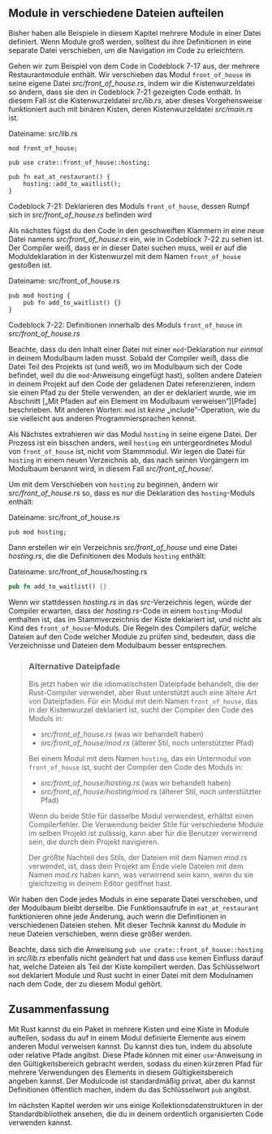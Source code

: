 ## Module in verschiedene Dateien aufteilen

Bisher haben alle Beispiele in diesem Kapitel mehrere Module in einer Datei
definiert. Wenn Module groß werden, solltest du ihre Definitionen in eine
separate Datei verschieben, um die Navigation im Code zu erleichtern.

Gehen wir zum Beispiel von dem Code in Codeblock 7-17 aus, der mehrere
Restaurantmodule enthält. Wir verschieben das Modul `front_of_house` in seine
eigene Datei *src/front_of_house.rs*, indem wir die Kistenwurzeldatei so
ändern, dass sie den in Codeblock 7-21 gezeigten Code enthält. In diesem Fall
ist die Kistenwurzeldatei *src/lib.rs*, aber dieses Vorgehensweise funktioniert
auch mit binären Kisten, deren Kistenwurzeldatei *src/main.rs* ist.

<span class="filename">Dateiname: src/lib.rs</span>

```rust,ignore
mod front_of_house;

pub use crate::front_of_house::hosting;

pub fn eat_at_restaurant() {
    hosting::add_to_waitlist();
}
```

<span class="caption">Codeblock 7-21: Deklarieren des Moduls `front_of_house`,
dessen Rumpf sich in *src/front_of_house.rs* befinden wird</span>

Als nächstes fügst du den Code in den geschweiften Klammern in eine neue Datei
namens *src/front_of_house.rs* ein, wie in Codeblock 7-22 zu sehen ist. Der
Compiler weiß, dass er in dieser Datei suchen muss, weil er auf die
Moduldeklaration in der Kistenwurzel mit dem Namen `front_of_house` gestoßen
ist.

<span class="filename">Dateiname: src/front_of_house.rs</span>

```rust,ignore
pub mod hosting {
    pub fn add_to_waitlist() {}
}
```

<span class="caption">Codeblock 7-22: Definitionen innerhalb des Moduls
`front_of_house` in *src/front_of_house.rs*</span>

Beachte, dass du den Inhalt einer Datei mit einer `mod`-Deklaration nur
*einmal* in deinem Modulbaum laden musst. Sobald der Compiler weiß, dass die
Datei Teil des Projekts ist (und weiß, wo im Modulbaum sich der Code befindet,
weil du die `mod`-Anweisung eingefügt hast), sollten andere Dateien in deinem
Projekt auf den Code der geladenen Datei referenzieren, indem sie einen Pfad zu
der Stelle verwenden, an der er deklariert wurde, wie im Abschnitt [„Mit Pfaden
auf ein Element im Modulbaum verweisen“][Pfade] beschrieben. Mit anderen
Worten: `mod` ist *keine* „include“-Operation, wie du sie vielleicht aus
anderen Programmiersprachen kennst.

Als Nächstes extrahieren wir das Modul `hosting` in seine eigene Datei. Der
Prozess ist ein bisschen anders, weil `hosting` ein untergeordnetes Modul von
`front_of_house` ist, nicht vom Stammmodul. Wir legen die Datei für `hosting`
in einem neuen Verzeichnis ab, das nach seinen Vorgängern im Modulbaum benannt
wird, in diesem Fall *src/front_of_house/*.

Um mit dem Verschieben von `hosting` zu beginnen, ändern wir
*src/front_of_house.rs* so, dass es nur die Deklaration des `hosting`-Moduls
enthält:

<span class="filename">Dateiname: src/front_of_house.rs</span>

```rust,ignore
pub mod hosting;
```

Dann erstellen wir ein Verzeichnis *src/front_of_house* und eine Datei
*hosting.rs*, die die Definitionen des Moduls `hosting` enthält:

<span class="filename">Dateiname: src/front_of_house/hosting.rs</span>

```rust
pub fn add_to_waitlist() {}
```

Wenn wir stattdessen *hosting.rs* in das *src*-Verzeichnis legen, würde der
Compiler erwarten, dass der *hosting.rs*-Code in einem `hosting`-Modul
enthalten ist, das im Stammverzeichnis der Kiste deklariert ist, und nicht als
Kind des `front_of_house`-Moduls. Die Regeln des Compilers dafür, welche
Dateien auf den Code welcher Module zu prüfen sind, bedeuten, dass die
Verzeichnisse und Dateien dem Modulbaum besser entsprechen.

> ### Alternative Dateipfade
>
> Bis jetzt haben wir die idiomatischsten Dateipfade behandelt, die der
> Rust-Compiler verwendet, aber Rust unterstützt auch eine ältere Art von
> Dateipfaden. Für ein Modul mit dem Namen `front_of_house`, das in der
> Kistenwurzel deklariert ist, sucht der Compiler den Code des Moduls in:
>
> * *src/front_of_house.rs* (was wir behandelt haben)
> * *src/front_of_house/mod.rs* (älterer Stil, noch unterstützter Pfad)
>
> Bei einem Modul mit dem Namen `hosting`, das ein Untermodul von
> `front_of_house` ist, sucht der Compiler den Code des Moduls in:
>
> * *src/front_of_house/hosting.rs* (was wir behandelt haben)
> * *src/front_of_house/hosting/mod.rs* (älterer Stil, noch unterstützter Pfad)
>
> Wenn du beide Stile für dasselbe Modul verwendest, erhältst einen
> Compilerfehler. Die Verwendung beider Stile für verschiedene Module im selben
> Projekt ist zulässig, kann aber für die Benutzer verwirrend sein, die durch
> dein Projekt navigieren.
>
> Der größte Nachteil des Stils, der Dateien mit dem Namen *mod.rs* verwendet,
> ist, dass dein Projekt am Ende viele Dateien mit dem Namen *mod.rs* haben
> kann, was verwirrend sein kann, wenn du sie gleichzeitig in deinem Editor
> geöffnet hast.

Wir haben den Code jedes Moduls in eine separate Datei verschoben, und der
Modulbaum bleibt derselbe. Die Funktionsaufrufe in `eat_at_restaurant`
funktionieren ohne jede Änderung, auch wenn die Definitionen in verschiedenen
Dateien stehen. Mit dieser Technik kannst du Module in neue Dateien
verschieben, wenn diese größer werden.

Beachte, dass sich die Anweisung `pub use crate::front_of_house::hosting` in
*src/lib.rs* ebenfalls nicht geändert hat und dass `use` keinen Einfluss darauf
hat, welche Dateien als Teil der Kiste kompiliert werden. Das Schlüsselwort
`mod` deklariert Module und Rust sucht in einer Datei mit dem Modulnamen nach
dem Code, der zu diesem Modul gehört.

## Zusammenfassung

Mit Rust kannst du ein Paket in mehrere Kisten und eine Kiste in Module
aufteilen, sodass du auf in einem Modul definierte Elemente aus einem anderen
Modul verweisen kannst. Du kannst dies tun, indem du absolute oder relative
Pfade angibst. Diese Pfade können mit einer `use`-Anweisung in den
Gültigkeitsbereich gebracht werden, sodass du einen kürzeren Pfad für mehrere
Verwendungen des Elements in diesem Gültigkeitsbereich angeben kannst. Der
Modulcode ist standardmäßig privat, aber du kannst Definitionen öffentlich
machen, indem du das Schlüsselwort `pub` angibst.

Im nächsten Kapitel werden wir uns einige Kollektionsdatenstrukturen in der
Standardbibliothek ansehen, die du in deinem ordentlich organisierten Code
verwenden kannst.

[paths]: ch07-03-paths-for-referring-to-an-item-in-the-module-tree.html
